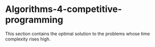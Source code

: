 # Algorithms-4-competitive-programming
This section contains the optimal solution to the problems whose time complexity rises  high.
